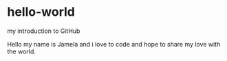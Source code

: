 # hello-world
my introduction to GitHub

Hello my name is Jamela and i love to code and hope to share my love with the world.
